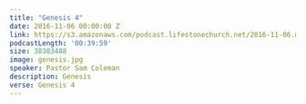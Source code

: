```yaml
---
title: "Genesis 4"
date: 2016-11-06 00:00:00 Z
link: https://s3.amazonaws.com/podcast.lifestonechurch.net/2016-11-06.mp3
podcastLength: '00:39:59'
size: 38383488
image: genesis.jpg
speaker: Pastor Sam Coleman
description: Genesis
verse: Genesis 4
---
```

